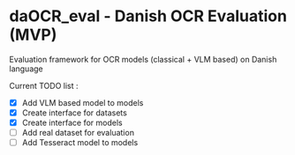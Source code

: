 # daOCR_eval - Danish OCR Evaluation (MVP)
Evaluation framework for OCR models (classical + VLM based) on Danish language


Current TODO list :


- [x] Add VLM based model to models
- [x] Create interface for datasets
- [x] Create interface for models
- [ ] Add real dataset for evaluation
- [ ] Add Tesseract model to models
